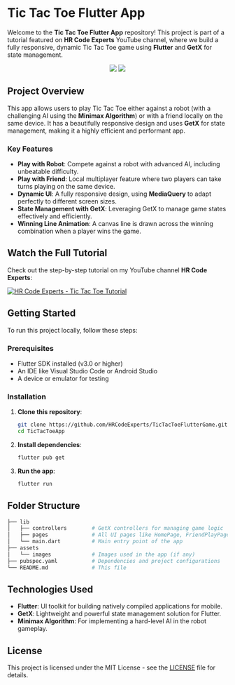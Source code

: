 # Tic Tac Toe Flutter App

Welcome to the **Tic Tac Toe Flutter App** repository! This project is part of a tutorial featured on **HR Code Experts** YouTube channel, where we build a fully responsive, dynamic Tic Tac Toe game using **Flutter** and **GetX** for state management.

<p align="center">
  <img src="https://img.shields.io/badge/Flutter-v3.0-blue" />
  <img src="https://img.shields.io/badge/GetX-v4.6-green" />
</p>

## Project Overview

This app allows users to play Tic Tac Toe either against a robot (with a challenging AI using the **Minimax Algorithm**) or with a friend locally on the same device. It has a beautifully responsive design and uses **GetX** for state management, making it a highly efficient and performant app.

### Key Features
- **Play with Robot**: Compete against a robot with advanced AI, including unbeatable difficulty.
- **Play with Friend**: Local multiplayer feature where two players can take turns playing on the same device.
- **Dynamic UI**: A fully responsive design, using **MediaQuery** to adapt perfectly to different screen sizes.
- **State Management with GetX**: Leveraging GetX to manage game states effectively and efficiently.
- **Winning Line Animation**: A canvas line is drawn across the winning combination when a player wins the game.

## Watch the Full Tutorial

Check out the step-by-step tutorial on my YouTube channel **HR Code Experts**:

[![HR Code Experts - Tic Tac Toe Tutorial](https://img.shields.io/badge/Watch%20on-YouTube-red?logo=youtube)](https://www.youtube.com/@HRCodeExperts)

## Getting Started

To run this project locally, follow these steps:

### Prerequisites
- Flutter SDK installed (v3.0 or higher)
- An IDE like Visual Studio Code or Android Studio
- A device or emulator for testing

### Installation
1. **Clone this repository**:
   ```bash
   git clone https://github.com/HRCodeExperts/TicTacToeFlutterGame.git
   cd TicTacToeApp
   ```

2. **Install dependencies**:
   ```bash
   flutter pub get
   ```

3. **Run the app**:
   ```bash
   flutter run
   ```

## Folder Structure
  ```bash
  ├── lib
  │   ├── controllers        # GetX controllers for managing game logic
  │   ├── pages              # All UI pages like HomePage, FriendPlayPage, RobotPlayPage
  │   └── main.dart          # Main entry point of the app
  ├── assets
  │   └── images             # Images used in the app (if any)
  ├── pubspec.yaml           # Dependencies and project configurations
  └── README.md              # This file
  ```

## Technologies Used
- **Flutter**: UI toolkit for building natively compiled applications for mobile.
- **GetX**: Lightweight and powerful state management solution for Flutter.
- **Minimax Algorithm**: For implementing a hard-level AI in the robot gameplay.

## License
This project is licensed under the MIT License - see the [LICENSE](LICENSE) file for details.

